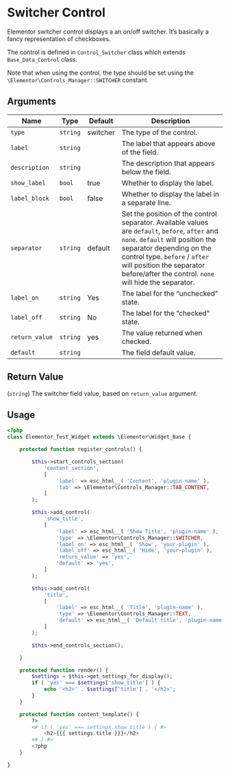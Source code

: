 # Switcher Control

Elementor switcher control displays a an on/off switcher. It’s basically a fancy representation of checkboxes.

The control is defined in `Control_Switcher` class which extends `Base_Data_Control` class.

Note that when using the control, the type should be set using the `\Elementor\Controls_Manager::SWITCHER` constant.

## Arguments

<table>
	<thead>
		<tr>
			<th>Name</th>
			<th>Type</th>
			<th>Default</th>
			<th>Description</th>
		</tr>
	</thead>
	<tbody>
		<tr>
			<td><code>type</code></td>
			<td><code>string</code></td>
			<td>switcher</td>
			<td>The type of the control.</td>
		</tr>
		<tr>
			<td><code>label</code></td>
			<td><code>string</code></td>
			<td></td>
			<td>The label that appears above of the field.</td>
		</tr>
		<tr>
			<td><code>description</code></td>
			<td><code>string</code></td>
			<td></td>
			<td>The description that appears below the field.</td>
		</tr>
		<tr>
			<td><code>show_label</code></td>
			<td><code>bool</code></td>
			<td>true</td>
			<td>Whether to display the label.</td>
		</tr>
		<tr>
			<td><code>label_block</code></td>
			<td><code>bool</code></td>
			<td>false</td>
			<td>Whether to display the label in a separate line.</td>
		</tr>
		<tr>
			<td><code>separator</code></td>
			<td><code>string</code></td>
			<td>default</td>
			<td>Set the position of the control separator. Available values are <code>default</code>, <code>before</code>, <code>after</code> and <code>none</code>. <code>default</code> will position the separator depending on the control type. <code>before</code> / <code>after</code> will position the separator before/after the control. <code>none</code> will hide the separator.</td>
		</tr>
		<tr>
			<td><code>label_on</code></td>
			<td><code>string</code></td>
			<td>Yes</td>
			<td>The label for the “unchecked” state.</td>
		</tr>
		<tr>
			<td><code>label_off</code></td>
			<td><code>string</code></td>
			<td>No</td>
			<td>The label for the “checked” state.</td>
		</tr>
		<tr>
			<td><code>return_value</code></td>
			<td><code>string</code></td>
			<td>yes</td>
			<td>The value returned when checked.</td>
		</tr>
		<tr>
			<td><code>default</code></td>
			<td><code>string</code></td>
			<td></td>
			<td>The field default value.</td>
		</tr>
	</tbody>
</table>

## Return Value

(_`string`_) The switcher field value, based on `return_value` argument.

## Usage

```php {14-24,41-43,48-50}
<?php
class Elementor_Test_Widget extends \Elementor\Widget_Base {

	protected function register_controls() {

		$this->start_controls_section(
			'content_section',
			[
				'label' => esc_html__( 'Content', 'plugin-name' ),
				'tab' => \Elementor\Controls_Manager::TAB_CONTENT,
			]
		);

		$this->add_control(
			'show_title',
			[
				'label' => esc_html__( 'Show Title', 'plugin-name' ),
				'type' => \Elementor\Controls_Manager::SWITCHER,
				'label_on' => esc_html__( 'Show', 'your-plugin' ),
				'label_off' => esc_html__( 'Hide', 'your-plugin' ),
				'return_value' => 'yes',
				'default' => 'yes',
			]
		);

		$this->add_control(
			'title',
			[
				'label' => esc_html__( 'Title', 'plugin-name' ),
				'type' => \Elementor\Controls_Manager::TEXT,
				'default' => esc_html__( 'Default title', 'plugin-name' ),
			]
		);

		$this->end_controls_section();

	}

	protected function render() {
		$settings = $this->get_settings_for_display();
		if ( 'yes' === $settings['show_title'] ) {
			echo '<h2>' . $settings['title'] . '</h2>';
		}
	}

	protected function content_template() {
		?>
		<# if ( 'yes' === settings.show_title ) { #>
			<h2>{{{ settings.title }}}</h2>
		<# } #>
		<?php
	}

}
```
